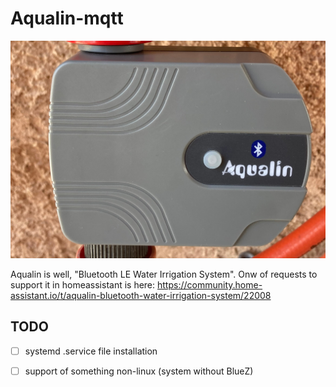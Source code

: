 # Aqualin-mqtt

![This is Aqualin](https://github.com/dmitry-pervushin/aqualin-mqtt/blob/dev/aqualin.jpg)

Aqualin is well, "Bluetooth LE Water Irrigation System". Onw of requests to support it in homeassistant is here:
https://community.home-assistant.io/t/aqualin-bluetooth-water-irrigation-system/22008

## TODO

- [ ] systemd .service file installation
- [ ] support of something non-linux (system without BlueZ)

